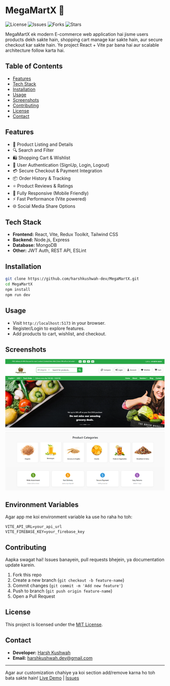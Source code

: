# MegaMartX 🚀

![License](https://img.shields.io/github/license/harshkushwah-dev/MegaMartX)
![Issues](https://img.shields.io/github/issues/harshkushwah-dev/MegaMartX)
![Forks](https://img.shields.io/github/forks/harshkushwah-dev/MegaMartX)
![Stars](https://img.shields.io/github/stars/harshkushwah-dev/MegaMartX)

MegaMartX ek modern E-commerce web application hai jisme users products dekh sakte hain, shopping cart manage kar sakte hain, aur secure checkout kar sakte hain. Ye project React + Vite par bana hai aur scalable architecture follow karta hai.

## Table of Contents

- [Features](#features)
- [Tech Stack](#tech-stack)
- [Installation](#installation)
- [Usage](#usage)
- [Screenshots](#screenshots)
- [Contributing](#contributing)
- [License](#license)
- [Contact](#contact)

## Features

- 🛒 Product Listing and Details
- 🔍 Search and Filter
- 🛍️ Shopping Cart & Wishlist
- 👤 User Authentication (SignUp, Login, Logout)
- 💳 Secure Checkout & Payment Integration
- 📦 Order History & Tracking
- ⭐ Product Reviews & Ratings
- 📱 Fully Responsive (Mobile Friendly)
- ⚡ Fast Performance (Vite powered)
- 🌐 Social Media Share Options

## Tech Stack

- **Frontend:** React, Vite, Redux Toolkit, Tailwind CSS
- **Backend:** Node.js, Express <!-- Optional, agar use ho raha hai -->
- **Database:** MongoDB <!-- Optional, agar use ho raha hai -->
- **Other:** JWT Auth, REST API, ESLint

## Installation

```bash
git clone https://github.com/harshkushwah-dev/MegaMartX.git
cd MegaMartX
npm install
npm run dev
```

## Usage

- Visit `http://localhost:5173` in your browser.
- Register/Login to explore features.
- Add products to cart, wishlist, and checkout.

## Screenshots

<!-- Apne screenshots waqai /screenshots folder me dal dein -->
![Home Page](screenshots/home.png)
![Product Page](screenshots/product.png)

## Environment Variables

Agar app me koi environment variable ka use ho raha ho toh:

```
VITE_API_URL=your_api_url
VITE_FIREBASE_KEY=your_firebase_key
```

## Contributing

Aapka swagat hai! Issues banayein, pull requests bhejein, ya documentation update karein.

1. Fork this repo
2. Create a new branch (`git checkout -b feature-name`)
3. Commit changes (`git commit -m 'Add new feature'`)
4. Push to branch (`git push origin feature-name`)
5. Open a Pull Request

## License

This project is licensed under the [MIT License](LICENSE).

## Contact

- **Developer:** [Harsh Kushwah](https://github.com/harshkushwah-dev)
- **Email:** harshkushwah.dev@gmail.com

---

Agar aur customization chahiye ya koi section add/remove karna ho toh bata sakte hain!
[Live Demo](https://megamartx.vercel.app) | [Issues](https://github.com/harshkushwah-dev/MegaMartX/issues)